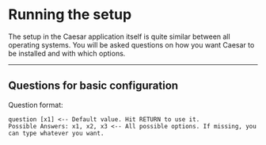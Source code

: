 # Running the setup
The setup in the Caesar application itself is quite similar between all operating systems.
You will be asked questions on how you want Caesar to be installed and with which options.

---

## Questions for basic configuration
Question format:
```
question [x1] <-- Default value. Hit RETURN to use it.
Possible Answers: x1, x2, x3 <-- All possible options. If missing, you can type whatever you want.
```
